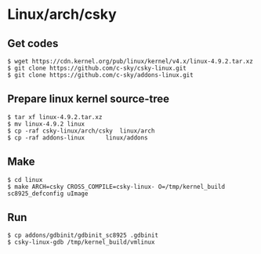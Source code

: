 # Linux/arch/csky

## Get codes

	$ wget https://cdn.kernel.org/pub/linux/kernel/v4.x/linux-4.9.2.tar.xz
	$ git clone https://github.com/c-sky/csky-linux.git
	$ git clone https://github.com/c-sky/addons-linux.git

## Prepare linux kernel source-tree

	$ tar xf linux-4.9.2.tar.xz
	$ mv linux-4.9.2 linux
	$ cp -raf csky-linux/arch/csky	linux/arch
	$ cp -raf addons-linux		linux/addons

## Make

	$ cd linux
	$ make ARCH=csky CROSS_COMPILE=csky-linux- O=/tmp/kernel_build sc8925_defconfig uImage

## Run

	$ cp addons/gdbinit/gdbinit_sc8925 .gdbinit
	$ csky-linux-gdb /tmp/kernel_build/vmlinux

